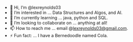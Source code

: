 - 👋 Hi, I’m @lexreynolds03
- 👀 I’m interested in ... Data Structures and Algos, and AI.
- 🌱 I’m currently learning ... java, python and SQL.
- 💞️ I’m looking to collaborate on ... anything at all!
- 📫 How to reach me ... email @lexreynolds03@gmail.com.
- ⚡ Fun fact: ... I have a Bernedoodle named Cola.

<!---
lexreynolds03/lexreynolds03 is a ✨ special ✨ repository because its `README.md` (this file) appears on your GitHub profile.
You can click the Preview link to take a look at your changes.
--->
